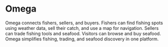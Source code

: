 # Omega
Omega connects fishers, sellers, and buyers. Fishers can find fishing spots using weather data, sell their catch, and use a map for navigation. Sellers can trade fishing tools and seafood. Visitors can browse and buy seafood. Omega simplifies fishing, trading, and seafood discovery in one platform.
